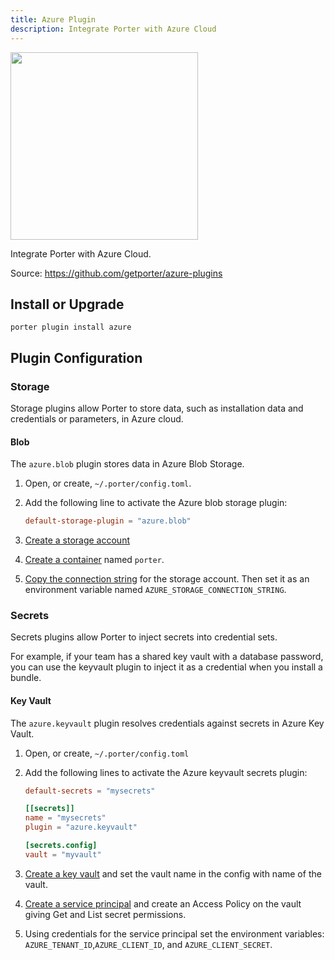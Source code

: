 ```yaml
---
title: Azure Plugin
description: Integrate Porter with Azure Cloud
---
```


<img src="/images/plugins/azure.png" class="mixin-logo" style="width: 300px"/>

Integrate Porter with Azure Cloud.

Source: https://github.com/getporter/azure-plugins

## Install or Upgrade

```
porter plugin install azure
```

## Plugin Configuration

### Storage

Storage plugins allow Porter to store data, such as installation data and
credentials or parameters, in Azure cloud.

#### Blob

The `azure.blob` plugin stores data in Azure Blob Storage. 

1. Open, or create, `~/.porter/config.toml`.
1. Add the following line to activate the Azure blob storage plugin:

    ```toml
    default-storage-plugin = "azure.blob"
    ```

1. [Create a storage account][account]
1. [Create a container][container] named `porter`.
1. [Copy the connection string][connstring] for the storage account. Then set it as an environment variable named 
    `AZURE_STORAGE_CONNECTION_STRING`.

### Secrets

Secrets plugins allow Porter to inject secrets into credential sets.

For example, if your team has a shared key vault with a database password, you
can use the keyvault plugin to inject it as a credential when you install a bundle.

#### Key Vault

The `azure.keyvault` plugin resolves credentials against secrets in Azure Key Vault.

1. Open, or create, `~/.porter/config.toml`
1. Add the following lines to activate the Azure keyvault secrets plugin:

    ```toml
    default-secrets = "mysecrets"
    
    [[secrets]]
    name = "mysecrets"
    plugin = "azure.keyvault"
    
    [secrets.config]
    vault = "myvault"
    ```
1. [Create a key vault][keyvault] and set the vault name in the config with name of the vault.
1. [Create a service principal][sp] and create an Access Policy on the vault giving Get and List secret permissions.
1. Using credentials for the service principal set the environment variables: `AZURE_TENANT_ID`,`AZURE_CLIENT_ID`,  and `AZURE_CLIENT_SECRET`.

[account]: https://docs.microsoft.com/en-us/azure/storage/common/storage-quickstart-create-account?tabs=azure-portal
[container]: https://docs.microsoft.com/en-us/azure/storage/blobs/storage-quickstart-blobs-portal#create-a-container
[connstring]: https://docs.microsoft.com/en-us/azure/storage/common/storage-configure-connection-string?toc=%2fazure%2fstorage%2fblobs%2ftoc.json#view-and-copy-a-connection-string
[keyvault]: https://docs.microsoft.com/en-us/azure/key-vault/quick-create-portal#create-a-vault
[sp]: https://docs.microsoft.com/en-us/azure/active-directory/develop/howto-create-service-principal-portal